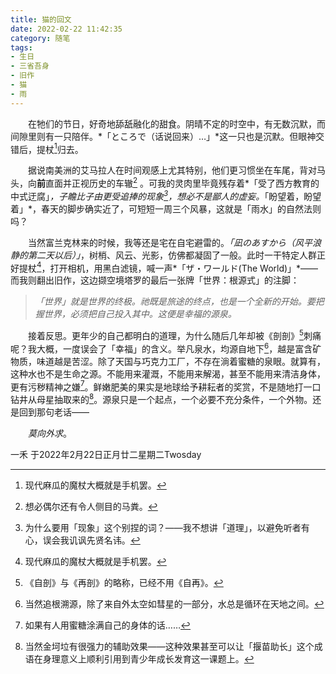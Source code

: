 ```yaml
---
title: 猫的回文
date: 2022-02-22 11:42:35
category: 随笔
tags:
- 生日
- 三省吾身
- 旧作
- 猫
- 雨
---
```



　　在牠们的节日，好奇地舔舐融化的甜食。阴晴不定的时空中，有无数沉默，而间隙里则有一只陪伴。*「ところで（话说回来）…」*这一只也是沉默。但眼神交错后，提杖[^1]归去。<!-- more -->

　　据说南美洲的艾马拉人在时间观感上尤其特别，他们更习惯坐在车尾，背对马头，向**前**直面并正视历史的车辙[^2] 。可我的灵肉里毕竟残存着*「受了西方教育的中式迂腐」*，子瞻比子由更受追捧的现象[^3]，想必不是鄙人的虚妄。*「盼望着，盼望着」*，春天的脚步确实近了，可短短一周三个风暴，这就是「雨水」的自然法则吗？

　　当然富兰克林来的时候，我等还是宅在自宅避雷的。*「凪のあすから（风平浪静的第二天以后）」*，树梢、风云、光影，仿佛都凝固了一般。此时一干特定人群正好提杖[^1]，打开相机，用黑白滤镜，喊一声*「ザ・ワールド(The World)」*——而我则翻出旧作，这边撷空境塔罗的最后一张牌「世界：根源式」的注脚：
  
  > *「世界」就是世界的终极。祂既是旅途的终点，也是一个全新的开始。要把握世界，必须把自己投入其中。这便是幸福的源泉。*

　　接着反思。更年少的自己都明白的道理，为什么随后几年却被《剖剖》[^4]刺痛呢？我大概，一度误会了「幸福」的含义。举凡泉水，均源自地下[^5]，越是富含矿物质，味道越是苦涩。除了天国与巧克力工厂，不存在淌着蜜糖的泉眼。就算有，这种水也不是生命之源。不能用来灌溉，不能用来解渴，甚至不能用来清洁身体，更有污秽精神之嫌[^6]。鲜嫩肥美的果实是地球给予耕耘者的奖赏，不是随地打一口钻井从母星抽取来的[^7]。源泉只是一个起点，一个必要不充分条件，一个外物。还是回到那句老话——

　　*莫向外求*。




一禾
于2022年2月22日正月廿二星期二Twosday

  

  [^1]: 现代麻瓜的魔杖大概就是手机罢。
  [^2]: 想必偶尔还有令人侧目的马粪。
  [^3]: 为什么要用「现象」这个别捏的词？——我不想讲「道理」，以避免听者有心，误会我讥讽先贤名讳。
  [^4]: 《自剖》与《再剖》的略称，已经不用《自再》。
  [^5]: 当然追根溯源，除了来自外太空如彗星的一部分，水总是循环在天地之间。
  [^6]: 如果有人用蜜糖涂满自己的身体的话……
  [^7]: 当然金坷垃有很强力的辅助效果——这种效果甚至可以让「揠苗助长」这个成语在身理意义上顺利引用到青少年成长发育这一课题上。

